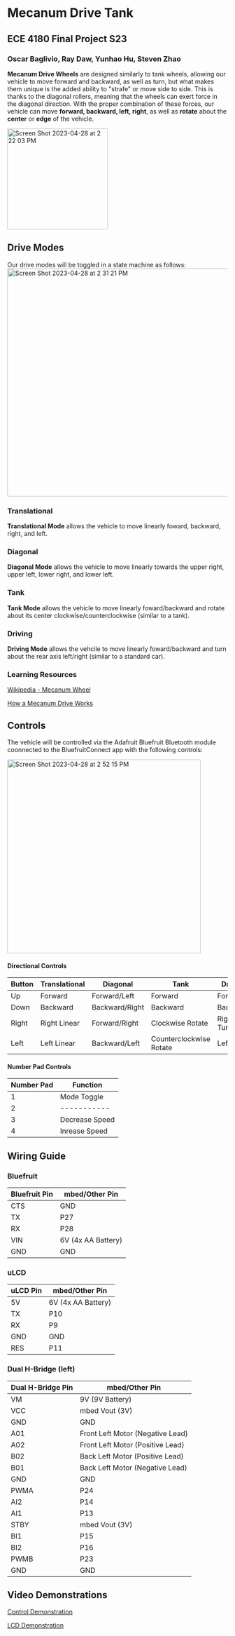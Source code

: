 # Mecanum Drive Tank
## ECE 4180 Final Project S23
### Oscar Baglivio, Ray Daw, Yunhao Hu, Steven Zhao

**Mecanum Drive Wheels** are designed similarly to tank wheels, allowing our vehicle to move forward and backward, as well as turn, but what makes them unique is the added ability to "strafe" or move side to side. This is thanks to the diagonal rollers, meaning that the wheels can exert force in the diagonal direction. With the proper combination of these forces, our vehicle can move **forward, backward, left, right**, as well as **rotate** about the **center** or **edge** of the vehicle.

<img width="230" alt="Screen Shot 2023-04-28 at 2 22 03 PM" src="https://user-images.githubusercontent.com/113135441/235224360-a8931893-abb8-4909-a532-3a1c8ad1d264.png">

## Drive Modes
Our drive modes will be toggled in a state machine as follows:
<img width="520" alt="Screen Shot 2023-04-28 at 2 31 21 PM" src="https://user-images.githubusercontent.com/113135441/235226007-f9ad2847-7def-4ca9-96de-c2296dda2b6e.png">
### Translational
**Translational Mode** allows the vehicle to move linearly foward, backward, right, and left.
### Diagonal
**Diagonal Mode** allows the vehicle to move linearly towards the upper right, upper left, lower right, and lower left.
### Tank
**Tank Mode** allows the vehicle to move linearly foward/backward and rotate about its center clockwise/counterclockwise (similar to a tank).
### Driving
**Driving Mode** allows the vehcile to move linearly foward/backward and turn about the rear axis left/right (similar to a standard car).

### Learning Resources
 [Wikipedia - Mecanum Wheel](https://en.wikipedia.org/wiki/Mecanum_wheel)
 
 [How a Mecanum Drive Works](https://seamonsters-2605.github.io/archive/mecanum)

## Controls
The vehicle will be controlled via the Adafruit Bluefruit Bluetooth module coonnected to the BluefruitConnect app with the following controls:

<img width="442" alt="Screen Shot 2023-04-28 at 2 52 15 PM" src="https://user-images.githubusercontent.com/113135441/235229974-18c711cd-7dcc-404d-bbc3-14bc213e8f87.png">

#### Directional Controls
| Button      | Translational | Diagonal | Tank | Driving |
| ----------- | ----------- | ----------- | -------- | -------- |
| Up          | Forward     |Forward/Left|Forward      |Forward       |
| Down        | Backward    |Backward/Right|Backward       |Backward       |
| Right       | Right Linear|Forward/Right|Clockwise Rotate |Right Turn      |
| Left        | Left Linear |Backward/Left|Counterclockwise Rotate|Left Turn       |
#### Number Pad Controls
| Number Pad      | Function
| ----------- | ----------- | 
| 1           | Mode Toggle   |   
| 2           | -----------   |  
| 3           | Decrease Speed |
| 4           | Inrease Speed   |    

## Wiring Guide
### Bluefruit
| Bluefruit Pin | mbed/Other Pin |
| ------------- | -------- |
| CTS           | GND      |
| TX            | P27      |
| RX            | P28      |
| VIN           | 6V (4x AA Battery) |
| GND           | GND |

### uLCD
| uLCD Pin | mbed/Other Pin |
| -------- | -------------- |
| 5V       | 6V (4x AA Battery) |
| TX       | P10            |
| RX       | P9             |
| GND      | GND            |
| RES      | P11            |

### Dual H-Bridge (left)
| Dual H-Bridge Pin | mbed/Other Pin |
| ----------------- | -------------- |
| VM | 9V (9V Battery) |
| VCC | mbed Vout (3V) |
| GND | GND |
| A01 | Front Left Motor (Negative Lead) |
| A02 | Front Left Motor (Positive Lead) |
| B02 | Back Left Motor (Positive Lead) |
| B01 | Back Left Motor (Negative Lead) |
| GND | GND |
| PWMA | P24 |
| AI2 | P14 |
| AI1 | P13 |
| STBY | mbed Vout (3V) |
| BI1 | P15 |
| BI2 | P16 |
| PWMB | P23 |
| GND | GND |

## Video Demonstrations
 [Control Demonstration](https://youtu.be/6uEOdRfjCMo)
  
 [LCD Demonstration](https://youtu.be/_klWCWm-qnU)
